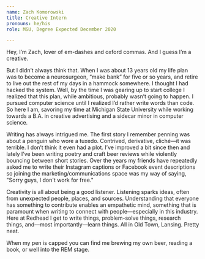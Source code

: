 ```yaml
---
name: Zach Komorowski
title: Creative Intern
pronouns: he/his
role: MSU, Degree Expected December 2020

---
```


Hey, I’m Zach, lover of em-dashes and oxford commas. And I guess I’m a creative.

But I didn’t always think that. When I was about 13 years old my life plan was
to become a neurosurgeon, “make bank” for five or so years, and retire to live
out the rest of my days in a hammock somewhere. I thought I had hacked the
system. Well, by the time I was gearing up to start college I realized that this
plan, while ambitious, probably wasn’t going to happen. I pursued computer
science until I realized I’d rather write words than code. So here I am,
savoring my time at Michigan State University while working towards a B.A. in
creative advertising and a sidecar minor in computer science.

Writing has always intrigued me. The first story I remember penning was about a
penguin who wore a tuxedo. Contrived, derivative, cliché—it was terrible. I
don’t think it even had a plot. I’ve improved a bit since then and lately I’ve
been writing poetry and craft beer reviews while violently bouncing between
short stories. Over the years my friends have repeatedly asked me to write their
Instagram captions or Facebook event descriptions so joining the
marketing/communications space was my way of saying, "Sorry guys, I don't work
for free."

Creativity is all about being a good listener. Listening sparks ideas, often
from unexpected people, places, and sources. Understanding that everyone has
something to contribute enables an empathetic mind, something that is paramount
when writing to connect with people—especially in this industry. Here at Redhead
I get to write things, problem-solve things, research things, and—most
importantly—learn things. All in Old Town, Lansing. Pretty neat.

When my pen is capped you can find me brewing my own beer, reading a book, or
well into the REM stage.
